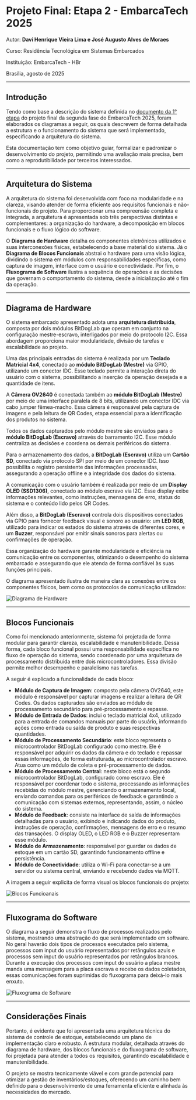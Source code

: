 # Projeto Final: Etapa 2 - EmbarcaTech 2025

Autor: **Davi Henrique Vieira Lima e José Augusto Alves de Moraes**

Curso: Residência Tecnológica em Sistemas Embarcados

Instituição: EmbarcaTech - HBr

Brasília, agosto de 2025

---

## **Introdução**

Tendo como base a descrição do sistema definida no [documento da 1° etapa](<../Etapa 1/README.md>)
do projeto final da segunda fase do EmbarcaTech 2025, foram elaborados os diagramas a seguir, os quais descrevem de forma detalhada a estrutura e o funcionamento do sistema que será implementado, especificando a arquitetura do sistema.

Esta documentação tem como objetivo guiar, formalizar e padronizar o desenvolvimento do projeto, permitindo uma avaliação mais precisa, bem como a reprodutibilidade por terceiros interessados.

---

## **Arquitetura do Sistema**
A arquitetura do sistema foi desenvolvida com foco na modularidade e na clareza, visando atender de forma eficiente aos requisitos funcionais e não-funcionais do projeto. Para proporcionar uma compreensão completa e integrada, a arquitetura é apresentada sob três perspectivas distintas e complementares: a organização do hardware, a decomposição em blocos funcionais e o fluxo lógico do software.

O **Diagrama de Hardware** detalha os componentes eletrônicos utilizados e suas interconexões físicas, estabelecendo a base material do sistema. Já o **Diagrama de Blocos Funcionais** abstrai o hardware para uma visão lógica, dividindo o sistema em módulos com responsabilidades específicas, como captura de imagem, interface com o usuário e conectividade. Por fim, o **Fluxograma de Software** ilustra a sequência de operações e as decisões que governam o comportamento do sistema, desde a inicialização até o fim da operação.

---

## **Diagrama de Hardware**
O sistema embarcado apresentado adota uma **arquitetura distribuída**, composta por dois módulos BitDogLab que operam em conjunto na configuração mestre-escravo, interligados por meio do protocolo I2C. Essa abordagem proporciona maior modularidade, divisão de tarefas e escalabilidade ao projeto.

Uma das principais entradas do sistema é realizada por um **Teclado Matricial 4x4**, conectado ao **módulo BitDogLab (Mestre)** via GPIO, utilizando um conector IDC. Esse teclado permite a interação direta do usuário com o sistema, possibilitando a inserção da operação desejada e a quantidade de itens.

A **Câmera OV2640** é conectada também ao **módulo BitDogLab (Mestre)** por meio de uma interface paralela de 8 bits, utilizando um conector IDC via cabo jumper fêmea-macho. Essa câmera é responsável pela captura de imagens e pela leitura de QR Codes, etapa essencial para a identificação dos produtos no sistema.

Todos os dados capturados pelo módulo mestre são enviados para o **módulo BitDogLab (Escravo)** através do barramento I2C. Esse módulo centraliza as decisões e coordena os demais periféricos do sistema.

Para o armazenamento dos dados, a **BitDogLab (Escravo)** utiliza um **Cartão SD**, conectado via protocolo SPI por meio de um conector IDC. Isso possibilita o registro persistente das informações processadas, assegurando a operação offline e a integridade dos dados do sistema.

A comunicação com o usuário também é realizada por meio de um **Display OLED (SSD1306)**, conectado ao módulo escravo via I2C. Esse display exibe informações relevantes, como instruções, mensagens de erro, status do sistema e o conteúdo lido pelos QR Codes.

Além disso, a **BitDogLab (Escravo)** controla dois dispositivos conectados via GPIO para fornecer feedback visual e sonoro ao usuário: um **LED RGB**, utilizado para indicar os estados do sistema através de diferentes cores, e um **Buzzer**, responsável por emitir sinais sonoros para alertas ou confirmações de operação.

Essa organização do hardware garante modularidade e eficiência na comunicação entre os componentes, otimizando o desempenho do sistema embarcado e assegurando que ele atenda de forma confiável às suas funções principais.

O diagrama apresentado ilustra de maneira clara as conexões entre os componentes físicos, bem como os protocolos de comunicação utilizados:

![Diagrama de Hardware](./imgs/Diagrama_de_Hardware.png)

---

## **Blocos Funcionais**
Como foi mencionado anteriormente, sistema foi projetada de forma modular para garantir clareza, escalabilidade e manutenibilidade. Dessa forma, cada bloco funcional possui uma responsabilidade específica no fluxo de operação do sistema, sendo coordenado por uma arquitetura de processamento distribuída entre dois microcontroladores. Essa divisão permite melhor desempenho e paralelismo nas tarefas.

A seguir é explicado a funcionalidade de cada bloco:
* **Módulo de Captura de Imagem**: composto pela câmera OV2640, este módulo é responsável por capturar imagens e realizar a leitura de QR Codes. Os dados capturados são enviados ao módulo de processamento secundário para pré-processamento e repasse.
* **Módulo de Entrada de Dados**: inclui o teclado matricial 4x4, utilizado para a entrada de comandos manuais por parte do usuário, informando ações como entrada ou saída de produto e suas respectivas quantidades.
* **Módulo de Processamento Secundário**: este bloco representa o microcontrolador BitDogLab configurado como mestre. Ele é responsável por adquirir os dados da câmera e do teclado e repassar essas informações, de forma estruturada, ao microcontrolador escravo. Atua como um módulo de coleta e pré-processamento de dados.
* **Módulo de Processamento Central**: neste bloco está o segundo microcontrolador BitDogLab, configurado como escravo. Ele é responsável por coordenar todo o sistema, processando as informações recebidas do módulo mestre, gerenciando o armazenamento local, enviando comandos para os periféricos de feedback e garantindo a comunicação com sistemas externos, representando, assim, o núcleo do sistema.
* **Módulo de Feedback**: consiste na interface de saída de informações detalhadas para o usuário, exibindo e indicando dados do produto, instruções de operação, confirmações, mensagens de erro e o resumo das transações. O display OLED, o LED RGB e o Buzzer representam esse módulo.
* **Módulo de Armazenamento**: responsável por guardar os dados de estoque em um cartão SD, garantindo funcionamento offline e persistência.
* **Módulo de Conectividade**: utiliza o Wi-Fi para conectar-se a um servidor ou sistema central, enviando e recebendo dados via MQTT.

A imagem a seguir explicita de forma visual os blocos funcionais do projeto:

![Blocos Funcioanais](./imgs/Blocos_Funcionais.png)

---

## **Fluxograma do Software**

O diagrama a seguir demonstra o fluxo de processos realizados pelo sistema, mostrando uma
abstração do que será implementado em software. No geral haverão dois tipos de processos
executados pelo sistema, processos com input do usuário representados por retângulos azuis
e processos sem input do usuário representados por retângulos brancos. Durante a execução dos
processos com input do usuário a placa mestre manda uma mensagem para a placa escrava e recebe
os dados coletados, essas comunicações foram suprimidas do fluxograma para deixá-lo mais enxuto.

![Fluxograma de Software](./imgs/Fluxograma_de_Software.png)

---

## **Considerações Finais**
Portanto, é evidente que foi apresentada uma arquitetura técnica do sistema de controle de estoque, estabelecendo um plano de implementação claro e robusto. A estrutura modular, detalhada através do diagrama de hardware, dos blocos funcionais e do fluxograma de software, foi projetada para atender a todos os requisitos, garantindo escalabilidade e manutenibilidade.

O projeto se mostra tecnicamente viável e com grande potencial para otimizar a gestão de inventários/estoques, oferecendo um caminho bem definido para o desenvolvimento de uma ferramenta eficiente e alinhada às necessidades do mercado.

